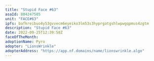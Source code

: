 ```yaml
---
title: "Stupid Face #63"
asaId: 884247505
unit: "FACE#63"
ipfs: bafkreibuo4y53gvvecm6eyeiko3lm53s3hyprgatgshlwpwgqpmus4zgtm
description: "Stupid Face #63"
date: 2022-09-25T12:39:58Z
faceOfTheMonth:
adoptionName: Pyro
adopter: "LionsWrinkle"
adopterAddress: "https://app.nf.domains/name/lionswrinkle.algo"
---
```

